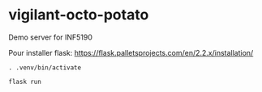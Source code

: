 # vigilant-octo-potato

Demo server for INF5190

Pour installer flask: https://flask.palletsprojects.com/en/2.2.x/installation/

    . .venv/bin/activate

    flask run
